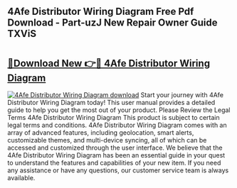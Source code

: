 ## 4Afe Distributor Wiring Diagram Free Pdf Download - Part-uzJ New Repair Owner Guide TXViS

# <h2><a href="http://dfs2orb.blite.top/?on=4Afe+Distributor+Wiring+Diagram">🔗Download New 👉🔴 4Afe Distributor Wiring Diagram</a></h2>

[![4Afe Distributor Wiring Diagram download](https://i.imgur.com/lujVjoI.png)](http://dfs2orb.blite.top/?on=4Afe+Distributor+Wiring+Diagram)
Start your journey with 4Afe Distributor Wiring Diagram today! This user manual provides a detailed guide to help you get the most out of your product. Please Review the Legal Terms 4Afe Distributor Wiring Diagram This product is subject to certain legal terms and conditions. 4Afe Distributor Wiring Diagram comes with an array of advanced features, including geolocation, smart alerts, customizable themes, and multi-device syncing, all of which can be accessed and customized through the user interface. We believe that the 4Afe Distributor Wiring Diagram has been an essential guide in your quest to understand the features and capabilities of your new item. If you need any assistance or have any questions, our customer service team is always available.
